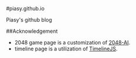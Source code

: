 #piasy.github.io

Piasy's github blog

##Acknowledgement
+  2048 game page is a customization of [2048-AI](https://github.com/shmundada93/2048-AI).
+  timeline page is a utilization of [TimelineJS](https://github.com/NUKnightLab/TimelineJS).

